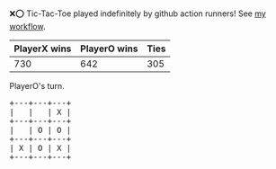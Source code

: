 :x::o: Tic-Tac-Toe played indefinitely by github action runners! See [my workflow](.github/workflows/play.yaml).

|PlayerX wins|PlayerO wins|Ties|
|-|-|-|
|730|642|305|

PlayerO's turn.

<pre>
+---+---+---+
|   |   | X |
+---+---+---+
|   | O | O |
+---+---+---+
| X | O | X |
+---+---+---+
</pre>
